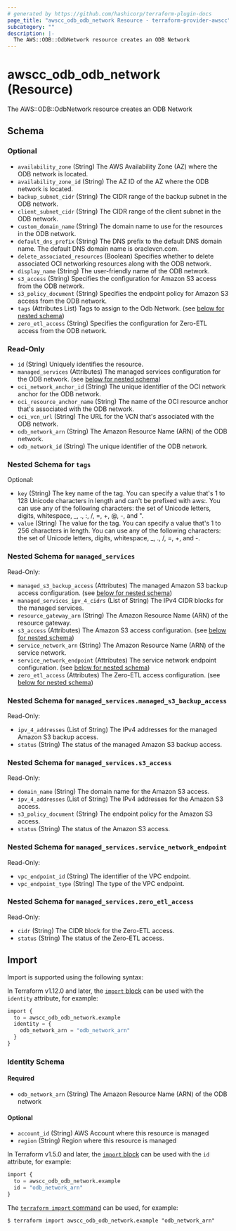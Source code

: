 ```yaml
---
# generated by https://github.com/hashicorp/terraform-plugin-docs
page_title: "awscc_odb_odb_network Resource - terraform-provider-awscc"
subcategory: ""
description: |-
  The AWS::ODB::OdbNetwork resource creates an ODB Network
---
```


# awscc_odb_odb_network (Resource)

The AWS::ODB::OdbNetwork resource creates an ODB Network



<!-- schema generated by tfplugindocs -->
## Schema

### Optional

- `availability_zone` (String) The AWS Availability Zone (AZ) where the ODB network is located.
- `availability_zone_id` (String) The AZ ID of the AZ where the ODB network is located.
- `backup_subnet_cidr` (String) The CIDR range of the backup subnet in the ODB network.
- `client_subnet_cidr` (String) The CIDR range of the client subnet in the ODB network.
- `custom_domain_name` (String) The domain name to use for the resources in the ODB network.
- `default_dns_prefix` (String) The DNS prefix to the default DNS domain name. The default DNS domain name is oraclevcn.com.
- `delete_associated_resources` (Boolean) Specifies whether to delete associated OCI networking resources along with the ODB network.
- `display_name` (String) The user-friendly name of the ODB network.
- `s3_access` (String) Specifies the configuration for Amazon S3 access from the ODB network.
- `s3_policy_document` (String) Specifies the endpoint policy for Amazon S3 access from the ODB network.
- `tags` (Attributes List) Tags to assign to the Odb Network. (see [below for nested schema](#nestedatt--tags))
- `zero_etl_access` (String) Specifies the configuration for Zero-ETL access from the ODB network.

### Read-Only

- `id` (String) Uniquely identifies the resource.
- `managed_services` (Attributes) The managed services configuration for the ODB network. (see [below for nested schema](#nestedatt--managed_services))
- `oci_network_anchor_id` (String) The unique identifier of the OCI network anchor for the ODB network.
- `oci_resource_anchor_name` (String) The name of the OCI resource anchor that's associated with the ODB network.
- `oci_vcn_url` (String) The URL for the VCN that's associated with the ODB network.
- `odb_network_arn` (String) The Amazon Resource Name (ARN) of the ODB network.
- `odb_network_id` (String) The unique identifier of the ODB network.

<a id="nestedatt--tags"></a>
### Nested Schema for `tags`

Optional:

- `key` (String) The key name of the tag. You can specify a value that's 1 to 128 Unicode characters in length and can't be prefixed with aws:. You can use any of the following characters: the set of Unicode letters, digits, whitespace, _, ., :, /, =, +, @, -, and ".
- `value` (String) The value for the tag. You can specify a value that's 1 to 256 characters in length. You can use any of the following characters: the set of Unicode letters, digits, whitespace, _, ., /, =, +, and -.


<a id="nestedatt--managed_services"></a>
### Nested Schema for `managed_services`

Read-Only:

- `managed_s3_backup_access` (Attributes) The managed Amazon S3 backup access configuration. (see [below for nested schema](#nestedatt--managed_services--managed_s3_backup_access))
- `managed_services_ipv_4_cidrs` (List of String) The IPv4 CIDR blocks for the managed services.
- `resource_gateway_arn` (String) The Amazon Resource Name (ARN) of the resource gateway.
- `s3_access` (Attributes) The Amazon S3 access configuration. (see [below for nested schema](#nestedatt--managed_services--s3_access))
- `service_network_arn` (String) The Amazon Resource Name (ARN) of the service network.
- `service_network_endpoint` (Attributes) The service network endpoint configuration. (see [below for nested schema](#nestedatt--managed_services--service_network_endpoint))
- `zero_etl_access` (Attributes) The Zero-ETL access configuration. (see [below for nested schema](#nestedatt--managed_services--zero_etl_access))

<a id="nestedatt--managed_services--managed_s3_backup_access"></a>
### Nested Schema for `managed_services.managed_s3_backup_access`

Read-Only:

- `ipv_4_addresses` (List of String) The IPv4 addresses for the managed Amazon S3 backup access.
- `status` (String) The status of the managed Amazon S3 backup access.


<a id="nestedatt--managed_services--s3_access"></a>
### Nested Schema for `managed_services.s3_access`

Read-Only:

- `domain_name` (String) The domain name for the Amazon S3 access.
- `ipv_4_addresses` (List of String) The IPv4 addresses for the Amazon S3 access.
- `s3_policy_document` (String) The endpoint policy for the Amazon S3 access.
- `status` (String) The status of the Amazon S3 access.


<a id="nestedatt--managed_services--service_network_endpoint"></a>
### Nested Schema for `managed_services.service_network_endpoint`

Read-Only:

- `vpc_endpoint_id` (String) The identifier of the VPC endpoint.
- `vpc_endpoint_type` (String) The type of the VPC endpoint.


<a id="nestedatt--managed_services--zero_etl_access"></a>
### Nested Schema for `managed_services.zero_etl_access`

Read-Only:

- `cidr` (String) The CIDR block for the Zero-ETL access.
- `status` (String) The status of the Zero-ETL access.

## Import

Import is supported using the following syntax:

In Terraform v1.12.0 and later, the [`import` block](https://developer.hashicorp.com/terraform/language/import) can be used with the `identity` attribute, for example:

```terraform
import {
  to = awscc_odb_odb_network.example
  identity = {
    odb_network_arn = "odb_network_arn"
  }
}
```

<!-- schema generated by tfplugindocs -->
### Identity Schema

#### Required

- `odb_network_arn` (String) The Amazon Resource Name (ARN) of the ODB network

#### Optional

- `account_id` (String) AWS Account where this resource is managed
- `region` (String) Region where this resource is managed

In Terraform v1.5.0 and later, the [`import` block](https://developer.hashicorp.com/terraform/language/import) can be used with the `id` attribute, for example:

```terraform
import {
  to = awscc_odb_odb_network.example
  id = "odb_network_arn"
}
```

The [`terraform import` command](https://developer.hashicorp.com/terraform/cli/commands/import) can be used, for example:

```shell
$ terraform import awscc_odb_odb_network.example "odb_network_arn"
```

